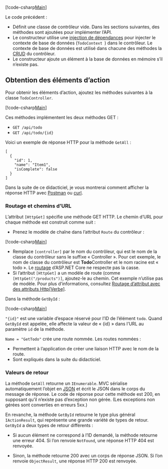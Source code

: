 [!code-csharp[Main](../../tutorials/first-web-api/sample/TodoApi/Controllers/TodoController2.cs?name=snippet_todo1)]

Le code précédent :

* Définit une classe de contrôleur vide. Dans les sections suivantes, des méthodes sont ajoutées pour implémenter l’API.
* Le constructeur utilise une [injection de dépendances](xref:fundamentals/dependency-injection) pour injecter le contexte de base de données (`TodoContext `) dans le contrôleur. Le contexte de base de données est utilisé dans chacune des méthodes la [CRUD](https://wikipedia.org/wiki/Create,_read,_update_and_delete) du contrôleur.
* Le constructeur ajoute un élément à la base de données en mémoire s’il n’existe pas.

## <a name="getting-to-do-items"></a>Obtention des éléments d’action

Pour obtenir les éléments d’action, ajoutez les méthodes suivantes à la classe `TodoController`.

[!code-csharp[Main](../../tutorials/first-web-api/sample/TodoApi/Controllers/TodoController.cs?name=snippet_GetAll)]

Ces méthodes implémentent les deux méthodes GET :

* `GET /api/todo`
* `GET /api/todo/{id}`

Voici un exemple de réponse HTTP pour la méthode `GetAll` :

```
[
  {
    "id": 1,
    "name": "Item1",
    "isComplete": false
  }
]
   ```

Dans la suite de ce didacticiel, je vous montrerai comment afficher la réponse HTTP avec [Postman](https://www.getpostman.com/) ou [curl](https://developer.apple.com/legacy/library/documentation/Darwin/Reference/ManPages/man1/curl.1.html).

### <a name="routing-and-url-paths"></a>Routage et chemins d’URL

L’attribut `[HttpGet]` spécifie une méthode GET HTTP. Le chemin d’URL pour chaque méthode est construit comme suit :

* Prenez le modèle de chaîne dans l’attribut `Route` du contrôleur :

[!code-csharp[Main](../../tutorials/first-web-api/sample/TodoApi/Controllers/TodoController.cs?name=TodoController&highlight=3)]

* Remplace `[controller]` par le nom du contrôleur, qui est le nom de la classe du contrôleur sans le suffixe « Controller ». Pour cet exemple, le nom de classe du contrôleur est **Todo**Controller et le nom racine est « todo ». Le [routage](xref:mvc/controllers/routing) d’ASP.NET Core ne respecte pas la casse.
* Si l’attribut `[HttpGet]` a un modèle de route (comme `[HttpGet("/products")]`, ajoutez-le au chemin. Cet exemple n’utilise pas de modèle. Pour plus d’informations, consultez [Routage d’attribut avec des attributs Http[Verbe]](xref:mvc/controllers/routing#attribute-routing-with-httpverb-attributes).

Dans la méthode `GetById` :

[!code-csharp[Main](../../tutorials/first-web-api/sample/TodoApi/Controllers/TodoController.cs?name=snippet_GetByID&highlight=1-2)]

`"{id}"` est une variable d’espace réservé pour l’ID de l’élément `todo`. Quand `GetById` est appelée, elle affecte la valeur de « {id} » dans l’URL au paramètre `id` de la méthode.

`Name = "GetTodo"` crée une route nommée. Les routes nommées :

* Permettent à l’application de créer une liaison HTTP avec le nom de la route.
* Sont expliqués dans la suite du didacticiel.

### <a name="return-values"></a>Valeurs de retour

La méthode `GetAll` retourne un `IEnumerable`. MVC sérialise automatiquement l’objet en [JSON](http://www.json.org/) et écrit le JSON dans le corps du message de réponse. Le code de réponse pour cette méthode est 200, en supposant qu’il n’existe pas d’exception non gérée. (Les exceptions non gérées sont converties en erreurs 5xx.)

En revanche, la méthode `GetById` retourne le type plus général `IActionResult`, qui représente une grande variété de types de retour. `GetById` a deux types de retour différents :

* Si aucun élément ne correspond à l’ID demandé, la méthode retourne une erreur 404. Si l’on renvoie `NotFound`, une réponse HTTP 404 est renvoyée.

* Sinon, la méthode retourne 200 avec un corps de réponse JSON. Si l’on renvoie `ObjectResult`, une réponse HTTP 200 est renvoyée.
